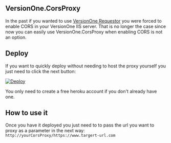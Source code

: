 ## VersionOne.CorsProxy

In the past if you wanted to use [VersionOne Requestor](https://github.com/versionone/VersionOne.Client.Requestor) you were forced to enable CORS in your VersionOne IIS server. That is no longer the case since now you can easily use VersionOne.CorsProxy when enabling CORS is not an option.

## Deploy
If you want to quickly deploy without needing to host the proxy yourself you just need to click the next button:

[![Deploy](https://www.herokucdn.com/deploy/button.png)](https://heroku.com/deploy?template=https://github.com/kunzimariano/VersionOne.CorsProxy)

You only need to create a free heroku account if you don't already have one.

## How to use it
Once you have it deployed you just need to to pass the url you want to proxy as a parameter in the next way:
`http://yourCorsProxy/https://www.targert-url.com`
